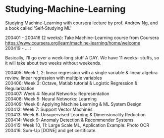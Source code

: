 # Studying-Machine-Learning
Studying Machine-Learning with coursera lecture by prof. Andrew Ng, and a book called 'Self-Studying ML'

200401 - 200416 (2 weeks): Take Machine-Learning course from Coursera    https://www.coursera.org/learn/machine-learning/home/welcome  
200419 - ...    :  
  
Basically, I'll go over a week-long stuff A DAY. We have 11 weeks- stuffs, so it will take about two weeks without weekends.  

200405: Week 1, 2:   linear regression with a single variable &
                     linear algebra review, linear regression with multiple variables  
200406: Week 3:      Octave, Matlab tutorial & Logistic Regression & Regularization  
200407: Week 4:      Neural Networks: Representation  
200408: Week 5:      Neural Networks: Learning  
200409: Week 6:      Applying Machine Learning & ML System Design  
200412: Week 7:      Support Vector Machines  
200413: Week 8:      Unsupervised Learning & Dimensionality Reduction  
200414: Week 9:      Anomaly Detection & Recommender Systems  
200415: Week 10, 11: Large Scale ML, Application Example: Photo OCR  
200416: Sum-Up [DONE] and get certificate.  
